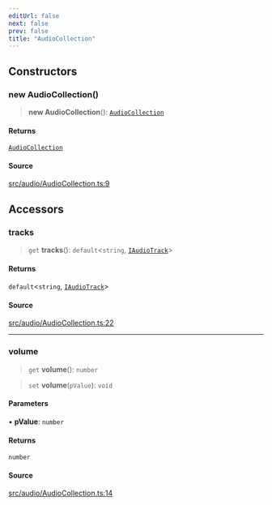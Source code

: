```yaml
---
editUrl: false
next: false
prev: false
title: "AudioCollection"
---
```


## Constructors

### new AudioCollection()

> **new AudioCollection**(): [`AudioCollection`](/api/classes/audiocollection/)

#### Returns

[`AudioCollection`](/api/classes/audiocollection/)

#### Source

[src/audio/AudioCollection.ts:9](https://github.com/relishinc/dill-pixel/blob/c79d8e8552aaa0f13a29535c819ae67d025b4669/src/audio/AudioCollection.ts#L9)

## Accessors

### tracks

> `get` **tracks**(): `default`\<`string`, [`IAudioTrack`](/api/interfaces/iaudiotrack/)\>

#### Returns

`default`\<`string`, [`IAudioTrack`](/api/interfaces/iaudiotrack/)\>

#### Source

[src/audio/AudioCollection.ts:22](https://github.com/relishinc/dill-pixel/blob/c79d8e8552aaa0f13a29535c819ae67d025b4669/src/audio/AudioCollection.ts#L22)

***

### volume

> `get` **volume**(): `number`

> `set` **volume**(`pValue`): `void`

#### Parameters

• **pValue**: `number`

#### Returns

`number`

#### Source

[src/audio/AudioCollection.ts:14](https://github.com/relishinc/dill-pixel/blob/c79d8e8552aaa0f13a29535c819ae67d025b4669/src/audio/AudioCollection.ts#L14)
